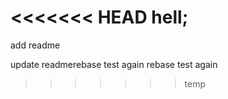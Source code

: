 <<<<<<< HEAD
hell;
=======
add readme

update readmerebase test again
rebase test again
>>>>>>> temp

